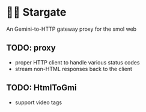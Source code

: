 # 💫🚪 Stargate

An Gemini-to-HTTP gateway proxy for the smol web

## TODO: proxy
- proper HTTP client to handle various status codes
- stream non-HTML responses back to the client

## TODO: HtmlToGmi
- support video tags

